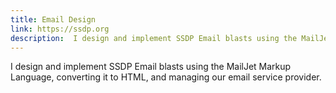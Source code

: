 ```yaml
---
title: Email Design
link: https://ssdp.org 
description:  I design and implement SSDP Email blasts using the MailJet Markup Language, converting it to HTML, and managing our email service provider.
---
```


I design and implement SSDP Email blasts using the MailJet Markup Language, converting it to HTML, and managing our email service provider.
